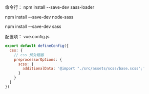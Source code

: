 命令行：
npm install --save-dev sass-loader

npm install --save-dev node-sass

npm install --save-dev sass

配置项：
vue.config.js
```js
export default defineConfig({
  css: {
    // css 预处理器
    preprocessorOptions: {
      scss: {
        additionalData: '@import "./src/assets/scss/base.scss";'
      }
    }
  }
})
```
